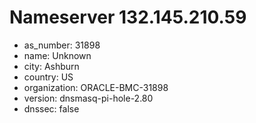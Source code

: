 # Nameserver 132.145.210.59

* as_number: 31898
* name: Unknown
* city: Ashburn
* country: US
* organization: ORACLE-BMC-31898
* version: dnsmasq-pi-hole-2.80
* dnssec: false
